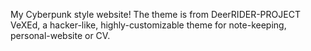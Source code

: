 My Cyberpunk style website!
The theme is from DeerRIDER-PROJECT VeXEd, a hacker-like, highly-customizable theme for note-keeping, personal-website or CV.
